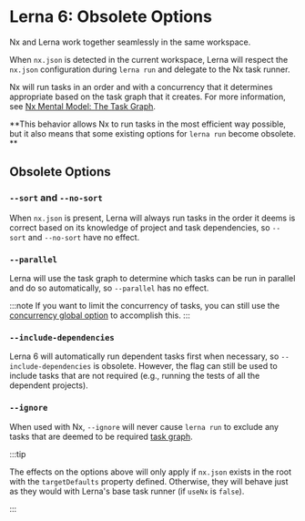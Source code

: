 # Lerna 6: Obsolete Options

Nx and Lerna work together seamlessly in the same workspace.

When `nx.json` is detected in the current workspace, Lerna will respect the `nx.json` configuration during `lerna run`
and delegate to the Nx task runner.

Nx will run tasks in an order and with a concurrency that it determines appropriate based on the task graph that it
creates. For more information,
see [Nx Mental Model: The Task Graph](https://nx.dev/concepts/mental-model#the-task-graph).

**This behavior allows Nx to run tasks in the most efficient way possible, but it also means that some existing options
for `lerna run` become obsolete.
**

## Obsolete Options

### `--sort` and `--no-sort`

When `nx.json` is present, Lerna will always run tasks in the order it deems is correct based on its knowledge of
project and task dependencies, so `--sort` and `--no-sort` have no effect.

### `--parallel`

Lerna will use the task graph to determine which tasks can be run in parallel and do so automatically, so `--parallel`
has no effect.

:::note
If you want to limit the concurrency of tasks, you can still use
the [concurrency global option](https://github.com/lerna/lerna/blob/6cb8ab2d4af7ce25c812e8fb05cd04650105705f/core/global-options/README.md#--concurrency)
to accomplish this.
:::

### `--include-dependencies`

Lerna 6 will automatically run dependent tasks first when necessary, so `--include-dependencies` is obsolete. However,
the flag can still be used to include tasks that are not required (e.g., running the tests of all the dependent
projects).

### `--ignore`

When used with Nx, `--ignore` will never cause `lerna run` to exclude any tasks that are deemed to be
required [task graph](https://nx.dev/concepts/mental-model#the-task-graph).

:::tip

The effects on the options above will only apply if `nx.json` exists in the root with the `targetDefaults` property
defined. Otherwise, they will behave just as they would with Lerna's base task runner (if `useNx` is `false`).

:::

